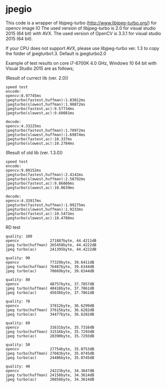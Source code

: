 jpegio
======

This code is a wrapper of libjpeg-turbo (http://www.libjpeg-turbo.org/) for opencv image IO
The used version of libjpeg-turbo is 2.0 for visual studio 2015 (64 bit) with AVX.
The used version of OpenCV is 3.3.1 for visual studio 2015 (64 bit).

If your CPU does not support AVX, please use libjpeg-turbo ver. 1.3 to copy the folder of jpegturbo1.3.
Default is jpegturbo2.0

Example of test results on core i7-6700K 4.0 GHz, Windows 10 64 bit with Visual Studio 2015 are as follows;

(Result of currect lib (ver. 2.0))

```
speed test
encode:
opencv:8.97745ms
jpegturbo(fastest,huffman):1.83012ms
jpegturbo(slowest,huffman):1.98872ms
jpegturbo(fastest,ac):9.57734ms
jpegturbo(slowest,ac):9.60081ms

decode:
opencv:4.33225ms
jpegturbo(fastest,huffman):1.70972ms
jpegturbo(slowest,huffman):1.69874ms
jpegturbo(fastest,ac):10.337ms
jpegturbo(slowest,ac):10.2784ms
```

(Result of old lib (ver. 1.3.0))
```
speed test
encode:
opencv:9.09152ms
jpegturbo(fastest,huffman):2.4142ms
jpegturbo(slowest,huffman):2.58792ms
jpegturbo(fastest,ac):9.86866ms
jpegturbo(slowest,ac):10.0639ms

decode:
opencv:4.33917ms
jpegturbo(fastest,huffman):1.99275ms
jpegturbo(slowest,huffman):1.9233ms
jpegturbo(fastest,ac):10.5472ms
jpegturbo(slowest,ac):10.4786ms
```

RD test
```
quality: 100
opencv              271887byte, 44.4211dB
jpeg turbo(huffman) 265458byte, 44.4222dB
jpeg turbo(ac)      241395byte, 44.4222dB

quality: 90
opencv              77329byte, 39.6411dB
jpeg turbo(huffman) 76487byte, 39.6344dB
jpeg turbo(ac)      70669byte, 39.6344dB

quality: 80
opencv              48757byte, 37.7857dB
jpeg turbo(huffman) 48418byte, 37.7861dB
jpeg turbo(ac)      45036byte, 37.7861dB

quality: 70
opencv              37812byte, 36.6299dB
jpeg turbo(huffman) 37615byte, 36.6282dB
jpeg turbo(ac)      34477byte, 36.6282dB

quality: 60
opencv              31631byte, 35.7316dB
jpeg turbo(huffman) 31516byte, 35.7293dB
jpeg turbo(ac)      28390byte, 35.7293dB

quality: 50
opencv              27754byte, 35.0753dB
jpeg turbo(huffman) 27683byte, 35.0745dB
jpeg turbo(ac)      24486byte, 35.0745dB

quality: 40
opencv              24223byte, 34.3647dB
jpeg turbo(huffman) 24158byte, 34.3614dB
jpeg turbo(ac)      20858byte, 34.3614dB
```
